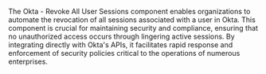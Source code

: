 The Okta - Revoke All User Sessions component enables organizations to automate the revocation of all sessions associated with a user in Okta. This component is crucial for maintaining security and compliance, ensuring that no unauthorized access occurs through lingering active sessions. By integrating directly with Okta's APIs, it facilitates rapid response and enforcement of security policies critical to the operations of numerous enterprises.
